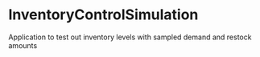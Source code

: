 # InventoryControlSimulation
Application to test out inventory levels with sampled demand and restock amounts
